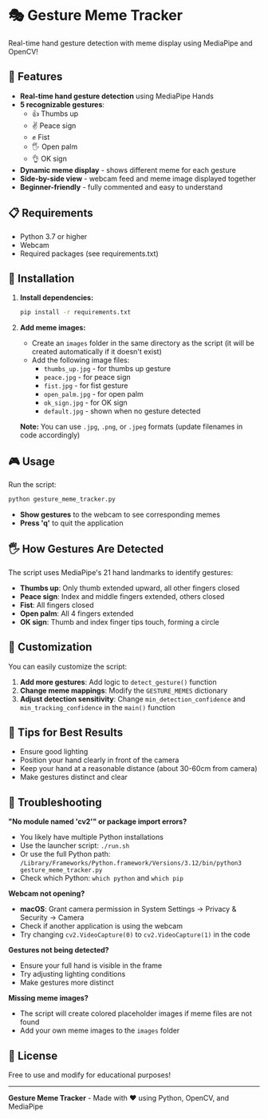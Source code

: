 # 🎭 Gesture Meme Tracker

Real-time hand gesture detection with meme display using MediaPipe and OpenCV!

## 🚀 Features

- **Real-time hand gesture detection** using MediaPipe Hands
- **5 recognizable gestures**:
  - 👍 Thumbs up
  - ✌️ Peace sign
  - ✊ Fist
  - 🖐️ Open palm
  - 👌 OK sign
- **Dynamic meme display** - shows different meme for each gesture
- **Side-by-side view** - webcam feed and meme image displayed together
- **Beginner-friendly** - fully commented and easy to understand

## 📋 Requirements

- Python 3.7 or higher
- Webcam
- Required packages (see requirements.txt)

## 🔧 Installation

1. **Install dependencies:**
   ```bash
   pip install -r requirements.txt
   ```

2. **Add meme images:**
   - Create an `images` folder in the same directory as the script (it will be created automatically if it doesn't exist)
   - Add the following image files:
     - `thumbs_up.jpg` - for thumbs up gesture
     - `peace.jpg` - for peace sign
     - `fist.jpg` - for fist gesture
     - `open_palm.jpg` - for open palm
     - `ok_sign.jpg` - for OK sign
     - `default.jpg` - shown when no gesture detected

   **Note:** You can use `.jpg`, `.png`, or `.jpeg` formats (update filenames in code accordingly)

## 🎮 Usage

Run the script:
```bash
python gesture_meme_tracker.py
```

- **Show gestures** to the webcam to see corresponding memes
- **Press 'q'** to quit the application

## 🖐️ How Gestures Are Detected

The script uses MediaPipe's 21 hand landmarks to identify gestures:

- **Thumbs up**: Only thumb extended upward, all other fingers closed
- **Peace sign**: Index and middle fingers extended, others closed
- **Fist**: All fingers closed
- **Open palm**: All 4 fingers extended
- **OK sign**: Thumb and index finger tips touch, forming a circle

## 🎨 Customization

You can easily customize the script:

1. **Add more gestures**: Add logic to `detect_gesture()` function
2. **Change meme mappings**: Modify the `GESTURE_MEMES` dictionary
3. **Adjust detection sensitivity**: Change `min_detection_confidence` and `min_tracking_confidence` in the `main()` function

## 📝 Tips for Best Results

- Ensure good lighting
- Position your hand clearly in front of the camera
- Keep your hand at a reasonable distance (about 30-60cm from camera)
- Make gestures distinct and clear

## 🐛 Troubleshooting

**"No module named 'cv2'" or package import errors?**
- You likely have multiple Python installations
- Use the launcher script: `./run.sh`
- Or use the full Python path: `/Library/Frameworks/Python.framework/Versions/3.12/bin/python3 gesture_meme_tracker.py`
- Check which Python: `which python` and `which pip`

**Webcam not opening?**
- **macOS**: Grant camera permission in System Settings → Privacy & Security → Camera
- Check if another application is using the webcam
- Try changing `cv2.VideoCapture(0)` to `cv2.VideoCapture(1)` in the code

**Gestures not being detected?**
- Ensure your full hand is visible in the frame
- Try adjusting lighting conditions
- Make gestures more distinct

**Missing meme images?**
- The script will create colored placeholder images if meme files are not found
- Add your own meme images to the `images` folder

## 📄 License

Free to use and modify for educational purposes!

---

**Gesture Meme Tracker** - Made with ❤️ using Python, OpenCV, and MediaPipe

